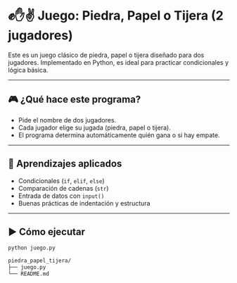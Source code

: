 # ✊✋✌️ Juego: Piedra, Papel o Tijera (2 jugadores)

Este es un juego clásico de piedra, papel o tijera diseñado para dos jugadores. Implementado en Python, es ideal para practicar condicionales y lógica básica.

---

## 🎮 ¿Qué hace este programa?

- Pide el nombre de dos jugadores.
- Cada jugador elige su jugada (piedra, papel o tijera).
- El programa determina automáticamente quién gana o si hay empate.

---

## 🧠 Aprendizajes aplicados

- Condicionales (`if`, `elif`, `else`)
- Comparación de cadenas (`str`)
- Entrada de datos con `input()`
- Buenas prácticas de indentación y estructura

---

## ▶️ Cómo ejecutar

```bash
python juego.py

piedra_papel_tijera/
├── juego.py
└── README.md
